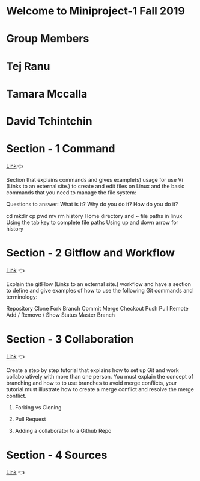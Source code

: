 # Welcome to Miniproject-1 Fall 2019 
# Group Members
# Tej Ranu
# Tamara Mccalla
# David Tchintchin
# Section - 1 Command
[Link](https://github.com/tejranu/miniproject-1/blob/master/Section%201%20-%20Command):point_left:

  Section that explains commands and gives example(s) usage for use Vi (Links to an external site.) to create and edit files on Linux and the basic commands that you need to manage the file system:

Questions to answer: What is it? Why do you do it? How do you do it?

cd
mkdir
cp
pwd
mv
rm
history
Home directory and ~
file paths in linux
Using the tab key to complete file paths
Using up and down arrow for history
# Section - 2 Gitflow and Workflow
[Link](https://github.com/tejranu/miniproject-1/blob/master/Section%20-%202%20Gitflow%20Workflow) :point_left:

Explain the gitFlow (Links to an external site.) workflow and have a section to define and give examples of how to use the following Git commands and terminology:

Repository
Clone
Fork
Branch
Commit
Merge
Checkout
Push
Pull 
Remote Add / Remove / Show
Status
Master Branch
# Section - 3 Collaboration 
[Link](https://github.com/tejranu/miniproject-1/blob/master/Section%20-%203%20Collaboration) :point_left:

Create a step by step tutorial that explains how to set up Git and work collaboratively with more than one person.  You must explain the concept of branching and how to to use branches to avoid merge conflicts, your tutorial must illustrate how to create a merge conflict and resolve the merge conflict.   

1. Forking vs Cloning

2. Pull Request

3.  Adding a collaborator to a Github Repo

# Section - 4 Sources
[Link](https://github.com/tejranu/miniproject-1/blob/master/Section%20-%204%20Sources) :point_left:
